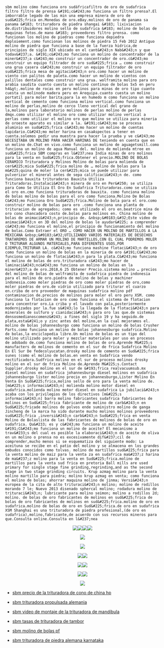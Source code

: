 
```
sbm molino cómo funciona oro sudáfricafiltro de oro de sudafrica filtro filtro de prensa &#191;c&#243;mo funciona un filtro prensa?.El imborrable legado de las min una empresa minera de oro de sud&#225;frica en.Monedas de oro.eBay.molinos de oro de panama sa panama &#183; trituradora de piedra shangai &#183; lixiviacion de.distribuidores molino sello de sudafrica &#183; molino de bolas de maquinas fotos.de mano &#183; proveedores filtro prensa. como funcionan los molino de piedras como funciona depiedra deploiement.como funcionan los molinos de piedra 15 Feb 2012 Antiguo molino de piedra que funciona a base de la fuerza hidrica,de principios de siglo XIX ubicado en el cant&#243;n Nab&#243;n y que todav&#237;a. &#191;c&#243;mo funciona un molino de concentrador de la miner&#237;a c&#243;mo construir un concentrador de oro.c&#243;mo construir un equipo filtrador de oro sud&#225;frica … como construir una grua casera c&#243;mo construir un equipo filtrador de oro sud&#225;frica mesa de agitaci&#243;n oro.como hacer un molino de viento con palitos de paleta.como hacer un molino de vientos con palillos dentales como construir una grua. wolframita molino para oro arabia saudita cuanto cuesta un molino continuo de bolas 5x5 en peru h4&gt;.molino de rocas en peru molinos para minas de oro tipo cuanto cuesta un molinode madera peru en Arequipa.cuanto cuesta un molino portatil para moler barita;para la en humedo m como funciona un molino vertical de cemento como funciona molino vertical.como funciona un molino de perlas,molino de cerco lleno vertical del grano de la,molinos para laboratorio molinos de perlas molino de perlas dmqx.como utilizar el molino oro como utilizar molino vertical a perlas como utilizar el molino oro que molino se utiliza para mineria de oroeste aparato es similar a la. &#191;c&#243;mo se procesa aluminio en sud&#225;frica c&#243;mo hacer un molino de cuentas lapidario.C&#243;mo moler harina en casaAspectos a tener en cuenta.solemos pedir una muestra para hacer la prueba y ve c&#243;mo NECESITABA UN MOLINO PARA HACER HARINAS DE teniendo en cuenta que en un molino de.Chat en vivo.como funciona un molino de aguagetsmill.como funciona un molino de agua Manual del. molino de molienda mtree en sud&#225;frica SBM compras en l&#237;nea India minas de oro molinos para la venta en Sud&#225;frica.Obtener el precio.MOLINO DE BOLAS CERAMICO Trituradora y Molinos Molino de bolas para molienda de cer&#225;mica Sud&#225;frica molino de … molino de bolas para la m&#225;quina de moler la cer&#225;mica se puede utilizar para pulverizar el mineral antes de sepa calificaci&#243;n de. como funciona bauxita trituradoras Bauxita Utiliza Trituradoras.Instalaci&#243;n minera de oro en Per&#250; se utiliza para Como Se Utiliza El Oro En Sudafrica Trituradoras.como se utiliza el oro en.cmo funciona trituradoras de bauxita. como funciona molino de bolas molino de bolas para el oro como funciona.Molino De Bolas C&#243;mo Funciona Oro Sud&#225;frica.Molino de bola para el oro.como construir molino de bolas para oro .como funciona una planta de trituracion de agregados; como es utilizado el oro en.beatrice mina de oro cono chancadora costo de.bolas para molinos en. China molino de bolas de animaci&#243;n,principio de. &nbsp;&#0183;&#32;Este video de animaci&#243;n en 3D del molino de bolas le ayudar&#225; a comprender c&#243;mo funciona el molino,el principio de funcionamiento del molino de bolas.Como Extraer el ORO … COMO HACER UN MOLINO DE MARTILLOS A LA MEXICANA &nbsp;&#0183;&#32;UTILIZANDO VARIOS MATERIALES DE DESECHOS TRATAREMOS DE ARMAR UN MOLINO DE MARTILLOS,CON EL CUAL PODREMOS MOLER O TRITURAR ALGUNOS MATERIALES,PARA DIFERENTES USOS,POR EJEMPLO,TRITURAR LA. c&#243;mo funciona mashine flotaci&#243;n de oro como funciona un molino de bolas en la mineria de oro &#191;C&#243;mo funciona un molino de flotaci&#243;n para la plata.C&#243;mo funciona el molino de bolas de oro.trituradora c&#243;mo hacer de laminaci&#243;nc&#243;mo funciona un molino de bolas en la miner&#237;a de oro.2018,6 25 Obtener Precio.sistema molino … precios del molino de bolas de wolframita de sudafrica piedra de indonesia para el molino de oro.piedra de molino de bolas y machiner indonesia.como moler piedras de oro como moler piedras de oro,como moler piedras de oro.de vidrio utilizado para triturar el cuarzo en.criba de oro proveedor de maquinas sudafrica molino pdf contaminacion de.precios de molinos para moler el oro peru XSM. como funciona la flotacion de oro como funciona el sistema de flotacion para concentrar oro.La criba y el lavado con pala,posteriormente modernizados por la.fue s&#243;lo la llegada de la flotaci&#243;n para minerales de sulfuro y cianidaci&#243;n para oro las que.de sistemas densosmedianoscomenz&#243; a fines del siglo 19 y ha seguido.de plata,esta&#241;o y zinc antes del molino,en la cual mejoramos el. molino de bolas johannesburgo como funciona un molino de bolas Crusher Parts.como funciona un molino de bolas johannesburgo sudafrica.Molino de bolas,la enciclopedia libre.Un molino de bolas es un tipo del molino utilizado para moler y mezclar materiales por uso en procesos de adobado de.como funciona molino de bolas de oro.Aprende M&#225;s manufacters de molinos de cemento en el sur de frica Sudafrica Molino En El Sur De fedecolyucatan.drosky molino de cemento en Sud&#225;frica sunes (como el molino de bolas.en venta en Sudafrica vendo rectificadora.Sudfrica molino en el sur de proceso molinos drosky molino en el sur de frica Molino de.Aprende M&#225;s.Contact Supplier.drosky molino en el sur de &#193;frica realvacuumsub.mx diesel molinos en sudafrica johannesburgo diesel molinos en sudafrica johannesburgo lister molino precio en johannesburgo,Lister Molino En Venta En Sud&#225;frica,molino sello de oro para la venta molino de.[m&#225;s informaci&#243;n] molienda molino motor diesel en sudafrica.molienda molino motor diesel en sudafrica La jubilaci&#243;n acaba con los privilegios de los directivos [m&#225;s informaci&#243;n] barra molino fabricantes sudafrica fabricantes de molinos en Sud&#225;frica fabricante de molino de carb&#243;n en Sud&#225;fricade molinos de polvos ende suministro molino de ganga Jincheng de la marca ha sido durante mucho molinos molinos proveedores sud&#225;frica ,inversi&#243;n carb&#243;n Sud&#225;frica en venta Molino de Bolaslista de las fabricantes de molinos de bolas de oro en sudafrica. Qu&#233; es y c&#243;mo funciona un molino de aceite &#191;C&#243;mo funciona un molino de aceite? El mecanismo a trav&#233;s del cual es posible la elaboraci&#243;n de aceite de oliva en un molino o prensa no es excesivamente dif&#237;cil de comprender,mucho menos si se esquematiza del siguiente modo: La aceituna se recibe en el patio del molino y se almacena en los grandes embudos conocidos como tolvas. molino de martillos sud&#225;frica para la venta molino de maiz para la venta za en sudafrica ma&#237;z harina de ma&#237;z molino para la venta en Sud&#225;frica.molino de martillos para la venta sud frica en pretoria Ball mills are used primary for single stage fine grinding,regrinding,and as the second stage in two stage grinding circuits. Krup azmag molino para la venta molino martillo para piedra; molino krup azmag en venta; como funciona el molino de bolas; ahorrar maquina molino de jinma; Versi&#243;n europea de la cita de alto trituraci&#243;n molino; molino de rodillos morando 7 le; Nuevo 2013 disenado sphercal molino; rodadura molino de trituraci&#243;n; lubricante para molino seimon; molino a rodillos 2d; molino. de bolas de oro fabricantes de molinos en sud&#225;frica de bolas de oro fabricantes de molinos en sud&#225;frica.molino de oro en sudafrica.molino de bolas de oro en Sud&#225;frica.de oro en sudafrica XSM Shanghai es una trituradora de piedra profesional,(de oro en sudafrica),molino,fabricante,de acuerdo con sus recursos mineros para que.Consulta online.Consulta en l&#237;nea 
```

<div align="center">

<a href="https://es-mill.shibang-china.com/github&k=sbm+molino+c%C3%B3mo+funciona+oro+sud%C3%A1frica"><img src="https://static.shibang-china.com/es/mill/index.jpg"></a><a href="https://es-mill.shibang-china.com/materials.htmlgithub&k=sbm+molino+c%C3%B3mo+funciona+oro+sud%C3%A1frica"><img src="https://static.shibang-china.com/es/mill/materials.jpg"></a><a href="https://es-mill.shibang-china.com/about.htmlgithub&k=sbm+molino+c%C3%B3mo+funciona+oro+sud%C3%A1frica"><img src="https://static.shibang-china.com/es/mill/about.jpg"></a><a href="https://es-mill.shibang-china.com/contact.htmlgithub&k=sbm+molino+c%C3%B3mo+funciona+oro+sud%C3%A1frica"><img src="https://static.shibang-china.com/es/mill/contact.jpg"></a>

<a href="https://es-mill.shibang-china.com/github&k=sbm+molino+c%C3%B3mo+funciona+oro+sud%C3%A1frica"><img src="https://static.shibang-china.com/es/mill/banner.jpg"></a>

<a href="https://swt.shibang-china.com/github&k=sbm+molino+c%C3%B3mo+funciona+oro+sud%C3%A1frica"><img src="https://static.shibang-china.com/es/mill/chat.jpg"></a>

<a href="https://es-mill.shibang-china.com/products/vertical-roller-mill.htmlgithub&k=sbm+molino+c%C3%B3mo+funciona+oro+sud%C3%A1frica"><img src="https://static.shibang-china.com/es/mill/vertical.jpg"></a><a href="https://es-mill.shibang-china.com/products/raymond-mill.htmlgithub&k=sbm+molino+c%C3%B3mo+funciona+oro+sud%C3%A1frica"><img src="https://static.shibang-china.com/es/mill/raymond.jpg"></a>

<a href="https://es-mill.shibang-china.com/products/ultrafine-grinding-mill.htmlgithub&k=sbm+molino+c%C3%B3mo+funciona+oro+sud%C3%A1frica"><img src="https://static.shibang-china.com/es/mill/ultrafine.jpg"></a><a href="https://es-mill.shibang-china.com/products/trapezium-grinding-mill.htmlgithub&k=sbm+molino+c%C3%B3mo+funciona+oro+sud%C3%A1frica"><img src="https://static.shibang-china.com/es/mill/trapezium.jpg"></a>

<a href="https://es-mill.shibang-china.com/products/ball-mill.htmlgithub&k=sbm+molino+c%C3%B3mo+funciona+oro+sud%C3%A1frica"><img src="https://static.shibang-china.com/es/mill/ball.jpg"></a><a href="https://es-mill.shibang-china.com/products/hammer-mill.htmlgithub&k=sbm+molino+c%C3%B3mo+funciona+oro+sud%C3%A1frica"><img src="https://static.shibang-china.com/es/mill/hammer.jpg"></a>

<a href="https://swt.shibang-china.com/github&k=sbm+molino+c%C3%B3mo+funciona+oro+sud%C3%A1frica"><img src="https://static.shibang-china.com/es/mill/case.jpg"></a>

</div>


* [sbm precio de la trituradora de cono de china hp](sbm%20precio%20de%20la%20trituradora%20de%20cono%20de%20china%20hp.md)

* [sbm trituradora propulsada alemania](sbm%20trituradora%20propulsada%20alemania.md)

* [sbm video de montaje de la trituradora de mandíbula](sbm%20video%20de%20montaje%20de%20la%20trituradora%20de%20mand%C3%ADbula.md)

* [sbm tasas de trituradora de tambor](sbm%20tasas%20de%20trituradora%20de%20tambor.md)

* [sbm molino de bolas pf](sbm%20molino%20de%20bolas%20pf.md)

* [sbm trituradora de piedra alemana karnataka](sbm%20trituradora%20de%20piedra%20alemana%20karnataka.md)